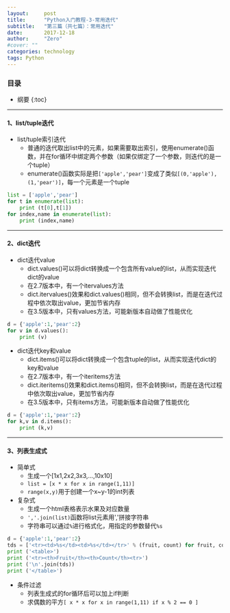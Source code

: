 ```yaml
---
layout:     post
title:      "Python入门教程-3-常用迭代"
subtitle:   "第三篇（共七篇）：常用迭代"
date:       2017-12-18
author:     "Zero"
#cover: ""
categories: technology
tags: Python
---
```


### 目录

* 纲要
{:toc}

---

#### 1、list/tuple迭代

- list/tuple索引迭代
    - 普通的迭代取出list中的元素，如果需要取出索引，使用enumerate()函数，并在for循环中绑定两个参数（如果仅绑定了一个参数，则迭代的是一个tuple）
    - enumerate()函数实际是把`['apple','pear']`变成了类似`[(0,'apple'),(1,'pear')]`，每一个元素是一个tuple

```python
list = ['apple','pear']
for t in enumerate(list):
    print (t[0],t[1])
for index,name in enumerate(list):
    print (index,name)
```

---

#### 2、dict迭代

- dict迭代value
    - dict.values()可以将dict转换成一个包含所有value的list，从而实现迭代dict的value
    - 在2.7版本中，有一个itervalues方法
    - dict.itervalues()效果和dict.values()相同，但不会转换list，而是在迭代过程中依次取出value，更加节省内存
    - 在3.5版本中，只有values方法，可能新版本自动做了性能优化

```python
d = {'apple':1,'pear':2}
for v in d.values():
    print (v)
```

- dict迭代key和value
    - dict.items()可以将dict转换成一个包含tuple的list，从而实现迭代dict的key和value
    - 在2.7版本中，有一个iteritems方法
    - dict.iteritems()效果和dict.items()相同，但不会转换list，而是在迭代过程中依次取出value，更加节省内存
    - 在3.5版本中，只有items方法，可能新版本自动做了性能优化

```python
d = {'apple':1,'pear':2}
for k,v in d.items():
    print (k,v)
```

---

#### 3、列表生成式

- 简单式
    - 生成一个[1x1,2x2,3x3,...,10x10]
    - `list = [x * x for x in range(1,11)]`
    - `range(x,y)`用于创建一个x~y-1的int列表
- 复杂式
    - 生成一个html表格表示水果及对应数量
    - `','.join(list)`函数将list元素用','拼接字符串
    - 字符串可以通过`%`进行格式化，用指定的参数替代`%s`

```python
d = {'apple':1,'pear':2}
tds = ['<tr><td>%s</td><td>%s</td></tr>' % (fruit, count) for fruit, count in d.items()]
print ('<table>')
print ('<tr><th>Fruit</th><th>Count</th><tr>')
print ('\n'.join(tds))
print ('</table>')
```

- 条件过滤
    - 列表生成式的for循环后可以加上if判断
    - 求偶数的平方`[ x * x for x in range(1,11) if x % 2 == 0 ]`
